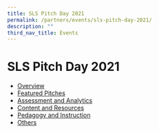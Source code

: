 ```yaml
---
title: SLS Pitch Day 2021
permalink: /partners/events/sls-pitch-day-2021/
description: ""
third_nav_title: Events
---
```

<h1>SLS Pitch Day 2021</h1>
<ul>
  <li><a target="_blank" href="/partners/events/sls-pitch-day-2021/">Overview</a></li>
  <li><a target="_blank" href="/partners/events/featured-pitches-2021/">Featured Pitches</a></li>
  <li><a target="_blank" href="/partners/events/assessment-and-analytics-2021/">Assessment and Analytics</a></li>
  <li><a target="_blank" href="/partners/events/content-and-resources-2021/">Content and Resources</a></li>
  <li><a target="_blank" href="/partners/events/pedagogy-and-instruction-2021/">Pedagogy and Instruction</a></li>
  <li><a target="_blank" href="/partners/events/others-2021/">Others</a></li>
</ul>